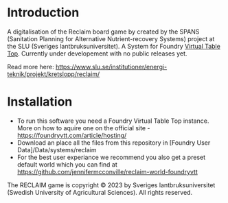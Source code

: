 # Introduction 
A digitalisation of the Reclaim board game by created by the SPANS (Sanitation Planning for Alternative Nutrient-recovery Systems) project at the SLU (Sveriges lantbruksuniversitet). A System for Foundry <a href="https://foundryvtt.com/">Virtual Table Top</a>. Currently under developement with no public releases yet. 

Read more here: https://www.slu.se/institutioner/energi-teknik/projekt/kretslopp/reclaim/

# Installation
- To run this software you need a Foundry Virtual Table Top instance. More on how to aquire one on the official site - https://foundryvtt.com/article/hosting/
- Download an place all the files from this repository in [Foundry User Data]/Data/systems/reclaim
- For the best user experiance we recommend you also get a preset default world which you can find at https://github.com/jennifermcconville/reclaim-world-foundryvtt

The RECLAIM game is copyright © 2023 by Sveriges lantbruksuniversitet (Swedish University of Agricultural Sciences). All rights reserved.
